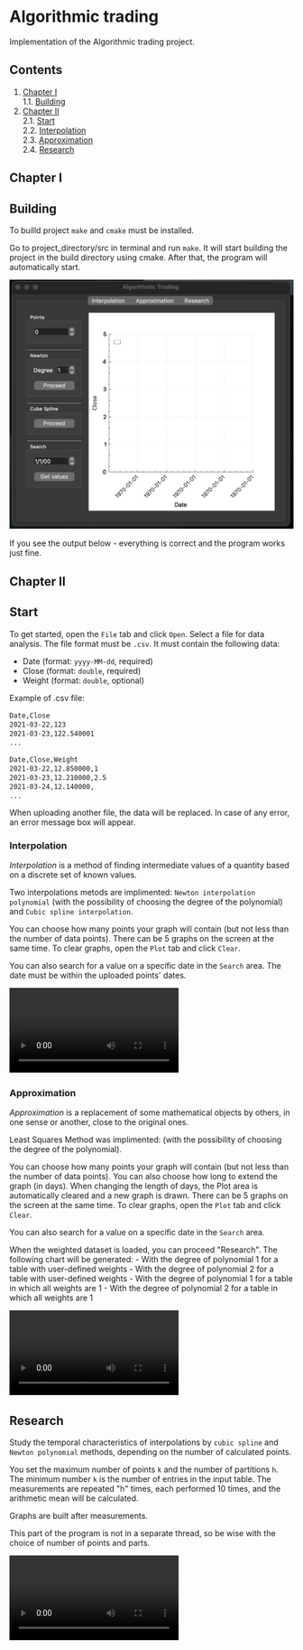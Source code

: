 # Algorithmic trading

Implementation of the Algorithmic trading project.



## Contents

1. [Chapter I](#chapter-i) \
    1.1. [Building](#building)
2. [Chapter II](#chapter-ii) \
    2.1. [Start](#start)  
    2.2. [Interpolation](#interpolation)  
    2.3. [Approximation](#approximation)  
    2.4. [Research](#research)  


## Chapter I  

## Building


To builld project `make` and `cmake` must be installed. 

Go to project_directory/src in terminal and run `make`. It will start building the project in the build directory using cmake. After that, the program will automatically start.


![Start](misc/images/start.png)

If you see the output below - everything is correct and the program works just fine.

## Chapter II

## Start

To get started, open the `File` tab and click `Open`. Select a file for data analysis. The file format must be `.csv`. It must contain the following data:
 - Date (format: `yyyy-MM-dd`, required)
 - Close (format: `double`, required)
 - Weight (format: `double`, optional)

Example of .csv file:

```
Date,Close
2021-03-22,123
2021-03-23,122.540001
...
```
```
Date,Close,Weight
2021-03-22,12.850000,1
2021-03-23,12.210000,2.5
2021-03-24,12.140000,
...
```

When uploading another file, the data will be replaced.
In case of any error, an error message box will appear.


### Interpolation

*Interpolation* is a method of finding intermediate values of a quantity based on a discrete set of known values.

Two interpolations metods are implimented: `Newton interpolation polynomial` (with the possibility of choosing the degree of the polynomial) and `Cubic spline interpolation`.

You can choose how many points your graph will contain (but not less than the number of data points).
There can be 5 graphs on the screen at the same time. To clear graphs, open the `Plot` tab and click `Clear`.

You can also search for a value on a specific date in the `Search` area. The date must be within the uploaded points' dates.


![Interpolation](misc/images/interpolation.mov)

### Approximation

*Approximation* is a replacement of some mathematical objects by others, in one sense or another, close to the original ones.

Least Squares Method was implimented: (with the possibility of choosing the degree of the polynomial).

You can choose how many points your graph will contain (but not less than the number of data points). You can also choose how long to extend the graph (in days). When changing the length of days, the Plot area is automatically cleared and a new graph is drawn.
There can be 5 graphs on the screen at the same time. To clear graphs, open the `Plot` tab and click `Clear`.

You can also search for a value on a specific date in the `Search` area.

When the weighted dataset is loaded, you can proceed "Research". The following chart will be generated:
    - With the degree of polynomial 1 for a table with user-defined weights
    - With the degree of polynomial 2 for a table with user-defined weights
    - With the degree of polynomial 1 for a table in which all weights are 1
    - With the degree of polynomial 2 for a table in which all weights are 1


![Approximation](misc/images/approximation.mov)


## Research
Study the temporal characteristics of interpolations by `cubic spline` and `Newton polynomial` methods, depending on the number of calculated points.

You set the maximum number of points `k` and the number of partitions `h`. The minimum number `k` is the number of entries in the input table.
The measurements are repeated "h" times, each performed 10 times, and the arithmetic mean will be calculated.

Graphs are built after measurements.

This part of the program is not in a separate thread, so be wise with the choice of number of points and parts.


![Research](misc/images/research.mov)
